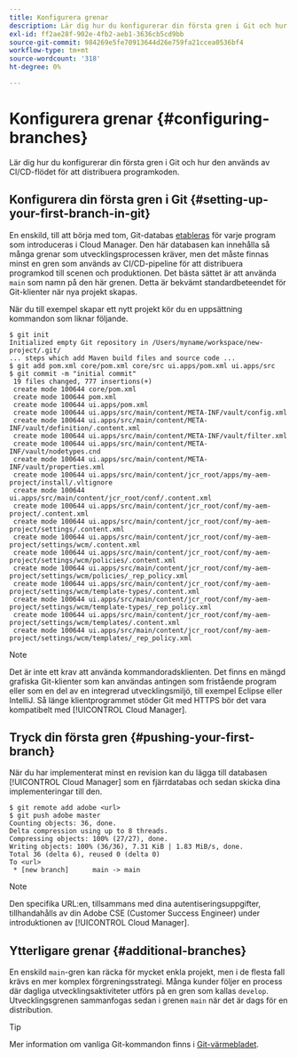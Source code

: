 ```yaml
---
title: Konfigurera grenar
description: Lär dig hur du konfigurerar din första gren i Git och hur den används av CI/CD-flödet för att distribuera programkoden.
exl-id: ff2ae28f-902e-4fb2-aeb1-3636cb5cd9bb
source-git-commit: 984269e5fe70913644d26e759fa21ccea0536bf4
workflow-type: tm+mt
source-wordcount: '318'
ht-degree: 0%

---
```



# Konfigurera grenar {#configuring-branches}

Lär dig hur du konfigurerar din första gren i Git och hur den används av CI/CD-flödet för att distribuera programkoden.

## Konfigurera din första gren i Git {#setting-up-your-first-branch-in-git}

En enskild, till att börja med tom, Git-databas [etableras](/help/requirements/environment-provisioning.md) för varje program som introduceras i Cloud Manager. Den här databasen kan innehålla så många grenar som utvecklingsprocessen kräver, men det måste finnas minst en gren som används av CI/CD-pipeline för att distribuera programkod till scenen och produktionen. Det bästa sättet är att använda `main` som namn på den här grenen. Detta är bekvämt standardbeteendet för Git-klienter när nya projekt skapas.

När du till exempel skapar ett nytt projekt kör du en uppsättning kommandon som liknar följande.

```shell
$ git init
Initialized empty Git repository in /Users/myname/workspace/new-project/.git/
... steps which add Maven build files and source code ...
$ git add pom.xml core/pom.xml core/src ui.apps/pom.xml ui.apps/src
$ git commit -m "initial commit"
 19 files changed, 777 insertions(+)
 create mode 100644 core/pom.xml
 create mode 100644 pom.xml
 create mode 100644 ui.apps/pom.xml
 create mode 100644 ui.apps/src/main/content/META-INF/vault/config.xml
 create mode 100644 ui.apps/src/main/content/META-INF/vault/definition/.content.xml
 create mode 100644 ui.apps/src/main/content/META-INF/vault/filter.xml
 create mode 100644 ui.apps/src/main/content/META-INF/vault/nodetypes.cnd
 create mode 100644 ui.apps/src/main/content/META-INF/vault/properties.xml
 create mode 100644 ui.apps/src/main/content/jcr_root/apps/my-aem-project/install/.vltignore
 create mode 100644 ui.apps/src/main/content/jcr_root/conf/.content.xml
 create mode 100644 ui.apps/src/main/content/jcr_root/conf/my-aem-project/.content.xml
 create mode 100644 ui.apps/src/main/content/jcr_root/conf/my-aem-project/settings/.content.xml
 create mode 100644 ui.apps/src/main/content/jcr_root/conf/my-aem-project/settings/wcm/.content.xml
 create mode 100644 ui.apps/src/main/content/jcr_root/conf/my-aem-project/settings/wcm/policies/.content.xml
 create mode 100644 ui.apps/src/main/content/jcr_root/conf/my-aem-project/settings/wcm/policies/_rep_policy.xml
 create mode 100644 ui.apps/src/main/content/jcr_root/conf/my-aem-project/settings/wcm/template-types/.content.xml
 create mode 100644 ui.apps/src/main/content/jcr_root/conf/my-aem-project/settings/wcm/template-types/_rep_policy.xml
 create mode 100644 ui.apps/src/main/content/jcr_root/conf/my-aem-project/settings/wcm/templates/.content.xml
 create mode 100644 ui.apps/src/main/content/jcr_root/conf/my-aem-project/settings/wcm/templates/_rep_policy.xml
```

>[!NOTE]
>
>Det är inte ett krav att använda kommandoradsklienten. Det finns en mängd grafiska Git-klienter som kan användas antingen som fristående program eller som en del av en integrerad utvecklingsmiljö, till exempel Eclipse eller IntelliJ. Så länge klientprogrammet stöder Git med HTTPS bör det vara kompatibelt med [!UICONTROL Cloud Manager].

## Tryck din första gren {#pushing-your-first-branch}

När du har implementerat minst en revision kan du lägga till databasen [!UICONTROL Cloud Manager] som en fjärrdatabas och sedan skicka dina implementeringar till den.

```shell
$ git remote add adobe <url>
$ git push adobe master
Counting objects: 36, done.
Delta compression using up to 8 threads.
Compressing objects: 100% (27/27), done.
Writing objects: 100% (36/36), 7.31 KiB | 1.83 MiB/s, done.
Total 36 (delta 6), reused 0 (delta 0)
To <url>
 * [new branch]      main -> main
```

>[!NOTE]
>
>Den specifika URL:en, tillsammans med dina autentiseringsuppgifter, tillhandahålls av din Adobe CSE (Customer Success Engineer) under introduktionen av [!UICONTROL Cloud Manager].

## Ytterligare grenar {#additional-branches}

En enskild `main`-gren kan räcka för mycket enkla projekt, men i de flesta fall krävs en mer komplex förgreningsstrategi. Många kunder följer en process där dagliga utvecklingsaktiviteter utförs på en gren som kallas `develop`. Utvecklingsgrenen sammanfogas sedan i grenen `main` när det är dags för en distribution.

>[!TIP]
>
>Mer information om vanliga Git-kommandon finns i [Git-värmebladet](https://training.github.com/downloads/github-git-cheat-sheet).
